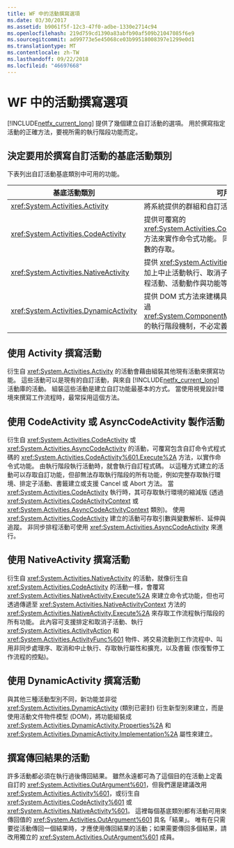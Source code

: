 ```yaml
---
title: WF 中的活動撰寫選項
ms.date: 03/30/2017
ms.assetid: b9061f5f-12c3-47f0-adbe-1330e2714c94
ms.openlocfilehash: 219d759cd1390a83abfb90af509b21047085f6e9
ms.sourcegitcommit: ad99773e5e45068ce03b99518008397e1299e0d1
ms.translationtype: MT
ms.contentlocale: zh-TW
ms.lasthandoff: 09/22/2018
ms.locfileid: "46697668"
---
```

# <a name="activity-authoring-options-in-wf"></a>WF 中的活動撰寫選項
[!INCLUDE[netfx_current_long](../../../includes/netfx-current-long-md.md)] 提供了幾個建立自訂活動的選項。 用於撰寫指定活動的正確方法，要視所需的執行階段功能而定。  
  
## <a name="deciding-which-base-activity-class-to-use-for-authoring-custom-activities"></a>決定要用於撰寫自訂活動的基底活動類別  
 下表列出自訂活動基底類別中可用的功能。  
  
|基底活動類別|可用的功能|  
|-------------------------|------------------------|  
|<xref:System.Activities.Activity>|將系統提供的群組和自訂活動撰寫至複合活動。|  
|<xref:System.Activities.CodeActivity>|提供可覆寫的 <xref:System.Activities.CodeActivity%601.Execute%2A> 方法來實作命令式功能。 同時也會提供對追蹤、變數和引數的存取。|  
|<xref:System.Activities.NativeActivity>|提供 <xref:System.Activities.CodeActivity> 的所有功能，加上中止活動執行、取消子活動執行、使用書籤，以及排程活動、活動動作與功能等。|  
|<xref:System.Activities.DynamicActivity>|提供 DOM 式方法來建構具有 WF 設計工具的活動以及透過 <xref:System.ComponentModel.ICustomTypeDescriptor> 的執行階段機制，不必定義新型別即可建立新活動。|  
  
## <a name="authoring-activities-using-activity"></a>使用 Activity 撰寫活動  
 衍生自 <xref:System.Activities.Activity> 的活動會藉由組裝其他現有活動來撰寫功能。 這些活動可以是現有的自訂活動，與來自 [!INCLUDE[netfx_current_long](../../../includes/netfx-current-long-md.md)] 活動庫的活動。 組裝這些活動是建立自訂功能最基本的方式。 當使用視覺設計環境來撰寫工作流程時，最常採用這個方法。  
  
## <a name="authoring-activities-using-codeactivity-or-asynccodeactivity"></a>使用 CodeActivity 或 AsyncCodeActivity 製作活動  
 衍生自 <xref:System.Activities.CodeActivity> 或 <xref:System.Activities.AsyncCodeActivity> 的活動，可覆寫包含自訂命令式程式碼的 <xref:System.Activities.CodeActivity%601.Execute%2A> 方法，以實作命令式功能。 由執行階段執行活動時，就會執行自訂程式碼。 以這種方式建立的活動可以存取自訂功能，但卻無法存取執行階段的所有功能，例如完整存取執行環境、排定子活動、書籤建立或支援 Cancel 或 Abort 方法。 當 <xref:System.Activities.CodeActivity> 執行時，其可存取執行環境的縮減版 (透過 <xref:System.Activities.CodeActivityContext> 或 <xref:System.Activities.AsyncCodeActivityContext> 類別)。 使用 <xref:System.Activities.CodeActivity> 建立的活動可存取引數與變數解析、延伸與追蹤。 非同步排程活動可使用 <xref:System.Activities.AsyncCodeActivity> 來進行。  
  
## <a name="authoring-activities-using-nativeactivity"></a>使用 NativeActivity 撰寫活動  
 衍生自 <xref:System.Activities.NativeActivity> 的活動，就像衍生自 <xref:System.Activities.CodeActivity> 的活動一樣，會覆寫 <xref:System.Activities.NativeActivity.Execute%2A> 來建立命令式功能，但也可透過傳遞至 <xref:System.Activities.NativeActivityContext> 方法的 <xref:System.Activities.NativeActivity.Execute%2A> 來存取工作流程執行階段的所有功能。 此內容可支援排定和取消子活動、執行 <xref:System.Activities.ActivityAction> 和 <xref:System.Activities.ActivityFunc%601> 物件、將交易流動到工作流程中、叫用非同步處理序、取消和中止執行、存取執行屬性和擴充，以及書籤 (恢復暫停工作流程的控點)。  
  
## <a name="authoring-activities-using-dynamicactivity"></a>使用 DynamicActivity 撰寫活動  
 與其他三種活動型別不同，新功能並非從 <xref:System.Activities.DynamicActivity> (類別已密封) 衍生新型別來建立，而是使用活動文件物件模型 (DOM)，將功能組裝成 <xref:System.Activities.DynamicActivity.Properties%2A> 和 <xref:System.Activities.DynamicActivity.Implementation%2A> 屬性來建立。  
  
## <a name="authoring-activities-that-return-a-result"></a>撰寫傳回結果的活動  
 許多活動都必須在執行過後傳回結果。 雖然永遠都可為了這個目的在活動上定義自訂的 <xref:System.Activities.OutArgument%601>，但我們還是建議改用 <xref:System.Activities.Activity%601>，或衍生自 <xref:System.Activities.CodeActivity%601> 或 <xref:System.Activities.NativeActivity%601>。 這裡每個基底類別都有活動可用來傳回值的 <xref:System.Activities.OutArgument%601> 具名「結果」。 唯有在只需要從活動傳回一個結果時，才應使用傳回結果的活動；如果需要傳回多個結果，請改用獨立的 <xref:System.Activities.OutArgument%601> 成員。
